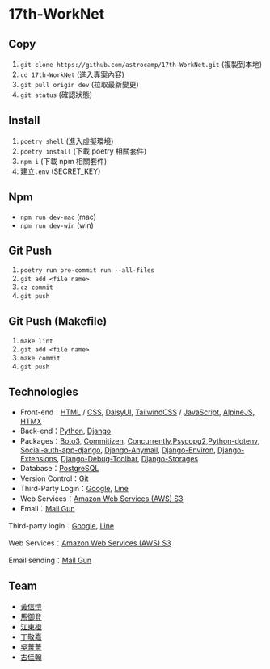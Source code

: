 # 17th-WorkNet

## Copy

1. `git clone https://github.com/astrocamp/17th-WorkNet.git` (複製到本地)
2. `cd 17th-WorkNet` (進入專案內容)
3. `git pull origin dev` (拉取最新變更)
4. `git status` (確認狀態)

## Install

1. `poetry shell` (進入虛擬環境)
2. `poetry install` (下載 poetry 相關套件)
3. `npm i` (下載 npm 相關套件)
4. 建立`.env` (SECRET_KEY)

## Npm

- `npm run dev-mac` (mac)
- `npm run dev-win` (win)

## Git Push

1. `poetry run pre-commit run --all-files`
2. `git add <file name>`
3. `cz commit`
4. `git push`

## Git Push (Makefile)

1. `make lint`
2. `git add <file name>`
3. `make commit`
4. `git push`

## Technologies

- Front-end：[HTML](https://developer.mozilla.org/en-US/docs/Web/HTML) / [CSS](https://developer.mozilla.org/en-US/docs/Web/CSS), [DaisyUI](https://daisyui.com/), [TailwindCSS](https://tailwindcss.com/) / [JavaScript](https://developer.mozilla.org/en-US/docs/Web/JavaScript), [AlpineJS](https://alpinejs.dev/), [HTMX](https://htmx.org/)
- Back-end：[Python](https://www.python.org/), [Django](https://www.djangoproject.com/)
- Packages：[Boto3](https://github.com/boto/boto3), [Commitizen](https://github.com/commitizen-tools/commitizen), [Concurrently](https://www.npmjs.com/package/concurrently),[Psycopg2](https://pypi.org/project/psycopg2/),[Python-dotenv](https://github.com/theskumar/python-dotenv), [Social-auth-app-django](https://github.com/python-social-auth/social-app-django), [Django-Anymail](https://github.com/anymail/django-anymail), [Django-Environ](https://github.com/joke2k/django-environ), [Django-Extensions](https://django-extensions.readthedocs.io/en/latest/), [Django-Debug-Toolbar](https://django-debug-toolbar.readthedocs.io/en/latest/), [Django-Storages](https://github.com/jschneier/django-storages)
- Database：[PostgreSQL](https://www.postgresql.org/)
- Version Control：[Git](https://git-scm.com/)
- Third-Party Login：[Google](https://www.google.com.tw/?hl=zh_TW), [Line](https://line.me/tw/)
- Web Services：[Amazon Web Services (AWS) S3](https://aws.amazon.com/tw/)
- Email：[Mail Gun](https://www.mailgun.com/)

Third-party login：[Google](https://www.google.com.tw/?hl=zh_TW), [Line](https://line.me/tw/)

Web Services：[Amazon Web Services (AWS) S3](https://aws.amazon.com/tw/)

Email sending：[Mail Gun](https://www.mailgun.com/)

## Team

- [黃信愷](https://github.com/KK-Huang86)
- [馬御登](https://github.com/RDNNNNN)
- [江東橙](https://github.com/DongOrange)
- [丁敬嘉](https://github.com/Ellen9543)
- [吳菁菁](https://github.com/kait-wu)
- [古佳翰](https://github.com/Gujiahan)
